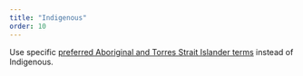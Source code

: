 ```yaml
---
title: "Indigenous"
order: 10
---
```


Use specific [preferred Aboriginal and Torres Strait Islander terms](/accessibility-inclusivity/#aboriginal-torres-strait-islander-peoples) instead of Indigenous.
